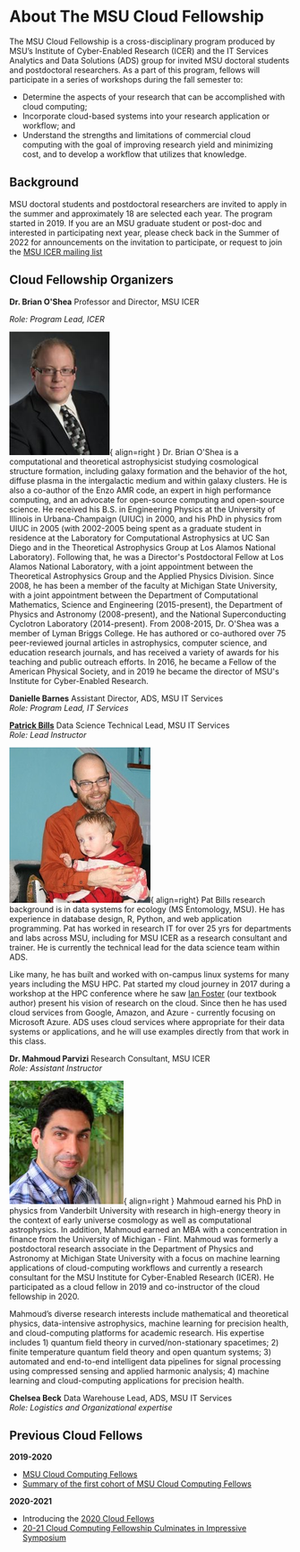 # About The MSU Cloud Fellowship

The MSU Cloud Fellowship is a cross-disciplinary program produced by MSU’s Institute of Cyber-Enabled Research (ICER) and the IT Services Analytics and Data Solutions (ADS) group for invited MSU doctoral students and postdoctoral researchers. As a part of this program, fellows will participate in a series of workshops during the fall semester to:

  * Determine the aspects of your research that can be accomplished with cloud computing;
  * Incorporate cloud-based systems into your research application or workflow; and
  * Understand the strengths and limitations of commercial cloud computing with the goal of improving research yield and minimizing cost, and to develop a workflow that utilizes that knowledge.
 
## Background

MSU doctoral students and postdoctoral researchers are invited to apply in the summer and approximately 18 are selected each year.  The program started in 2019.   If you are an MSU graduate student or post-doc and interested in participating next year, please check back in the Summer of 2022 for announcements on the invitation to participate, or request to join the [MSU ICER mailing list](https://icer.msu.edu/getting-latest-hpcc-updates)

## Cloud Fellowship Organizers

**Dr. Brian O'Shea** Professor and Director, MSU ICER<br>

*Role: Program Lead, ICER*

![Dr. Brian O'shea](img/people/b_oshea_headshot_0.jpg){ align=right } Dr. Brian O'Shea is a computational and theoretical astrophysicist studying cosmological structure formation, including galaxy formation and the behavior of the hot, diffuse plasma in the intergalactic medium and within galaxy clusters. He is also a co-author of the Enzo AMR code, an expert in high performance computing, and an advocate for open-source computing and open-source science. He received his B.S. in Engineering Physics at the University of Illinois in Urbana-Champaign (UIUC) in 2000, and his PhD in physics from UIUC in 2005 (with 2002-2005 being spent as a graduate student in residence at the Laboratory for Computational Astrophysics at UC San Diego and in the Theoretical Astrophysics Group at Los Alamos National Laboratory). Following that, he was a Director's Postdoctoral Fellow at Los Alamos National Laboratory, with a joint appointment between the Theoretical Astrophysics Group and the Applied Physics Division. Since 2008, he has been a member of the faculty at Michigan State University, with a joint appointment between the Department of Computational Mathematics, Science and Engineering (2015-present), the Department of Physics and Astronomy (2008-present), and the National Superconducting Cyclotron Laboratory (2014-present). From 2008-2015, Dr. O'Shea was a member of Lyman Briggs College. He has authored or co-authored over 75 peer-reviewed journal articles in astrophysics, computer science, and education research journals, and has received a variety of awards for his teaching and public outreach efforts. In 2016, he became a Fellow of the American Physical Society, and in 2019 he became the director of MSU's Institute for Cyber-Enabled Research.

**Danielle Barnes** Assistant Director, ADS, MSU IT Services<br>
*Role: Program Lead, IT Services*
 
**[Patrick Bills](mailto:billspat@msu.edu)**  Data Science Technical Lead, MSU IT Services<br>
*Role: Lead Instructor* 

![Pat Bills](img/people/patbills_photo.jpg){ align=right}  Pat Bills research background is in data systems for ecology (MS Entomology, MSU).  He has experience in database design, R, Python, and web application programming.  Pat has worked in research IT for over 25 yrs for departments and labs across MSU, including for MSU ICER as a research consultant and trainer.   He is currently the technical lead for the data science team within ADS.  

Like many, he has built and worked with on-campus linux systems for many years including the MSU HPC.  Pat started my cloud journey in 2017 during a workshop at the HPC conference where he saw [Ian Foster](https://scholar.google.com/citations?user=VGoSakQAAAAJ&hl=en) (our textbook author) present his vision of research on the cloud. Since then he has used cloud services from Google, Amazon, and Azure - currently focusing on Microsoft Azure.  ADS uses cloud services where appropriate for their data systems or applications, and he will use examples directly from that work in this class.  

  
**Dr. Mahmoud Parvizi**  Research Consultant, MSU ICER<br>
*Role: Assistant Instructor* <!--add co-instructor 2020 session? ; list as secondary contact-->

![Dr. Mahmoud Parvizi](img/people/Mahmoud_Parvizi.jpg){ align=right } Mahmoud earned his PhD in physics from Vanderbilt University with research in high-energy theory in the context of early universe cosmology as well as computational astrophysics. In addition, Mahmoud earned an MBA with a concentration in finance from the University of Michigan - Flint.  Mahmoud was formerly a postdoctoral research associate in the Department of Physics and Astronomy at Michigan State University with a focus on machine learning applications of cloud-computing workflows and currently a research consultant for the MSU Institute for Cyber-Enabled Research (ICER).   He participated as a cloud fellow in 2019 and co-instructor of the cloud fellowship in 2020. 

Mahmoud’s diverse research interests include mathematical and theoretical physics, data-intensive astrophysics, machine learning for precision health, and cloud-computing platforms for academic research. His expertise includes 1) quantum field theory in curved/non-stationary spacetimes; 2) finite temperature quantum field theory and open quantum systems; 3) automated and end-to-end intelligent data pipelines for signal processing using compressed sensing and applied harmonic analysis; 4) machine learning and cloud-computing applications for precision health.


**Chelsea Beck** Data Warehouse Lead, ADS, MSU IT Services<br>
*Role: Logistics and Organizational expertise*

## Previous Cloud Fellows

**2019-2020**

  * [MSU Cloud Computing Fellows](https://icer.msu.edu/about/announcements/msu-cloud-computing-fellows)
  * [Summary of the first cohort of MSU Cloud Computing Fellows](https://icer.msu.edu/about/announcements/first-cohort-msu-cloud-computing-fellows)

**2020-2021**

  * Introducing the [2020 Cloud Fellows](https://icer.msu.edu/about/announcements/2020-msu-cloud-computing-fellows)
  * [20-21 Cloud Computing Fellowship Culminates in Impressive Symposium](https://icer.msu.edu/about/announcements/cloud-computing-fellowship-culminates-impressive-symposium)




